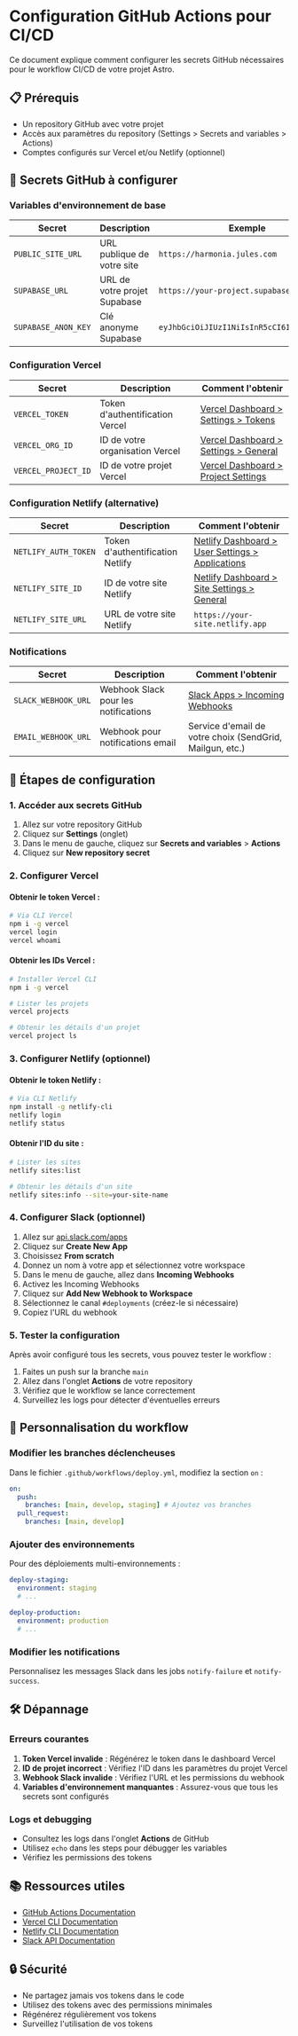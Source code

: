 # Configuration GitHub Actions pour CI/CD

Ce document explique comment configurer les secrets GitHub nécessaires pour le workflow CI/CD de votre projet Astro.

## 📋 Prérequis

- Un repository GitHub avec votre projet
- Accès aux paramètres du repository (Settings > Secrets and variables > Actions)
- Comptes configurés sur Vercel et/ou Netlify (optionnel)

## 🔐 Secrets GitHub à configurer

### Variables d'environnement de base

| Secret              | Description                  | Exemple                                   |
| ------------------- | ---------------------------- | ----------------------------------------- |
| `PUBLIC_SITE_URL`   | URL publique de votre site   | `https://harmonia.jules.com`              |
| `SUPABASE_URL`      | URL de votre projet Supabase | `https://your-project.supabase.co`        |
| `SUPABASE_ANON_KEY` | Clé anonyme Supabase         | `eyJhbGciOiJIUzI1NiIsInR5cCI6IkpXVCJ9...` |

### Configuration Vercel

| Secret              | Description                     | Comment l'obtenir                                                         |
| ------------------- | ------------------------------- | ------------------------------------------------------------------------- |
| `VERCEL_TOKEN`      | Token d'authentification Vercel | [Vercel Dashboard > Settings > Tokens](https://vercel.com/account/tokens) |
| `VERCEL_ORG_ID`     | ID de votre organisation Vercel | [Vercel Dashboard > Settings > General](https://vercel.com/account)       |
| `VERCEL_PROJECT_ID` | ID de votre projet Vercel       | [Vercel Dashboard > Project Settings](https://vercel.com/dashboard)       |

### Configuration Netlify (alternative)

| Secret               | Description                      | Comment l'obtenir                                                                             |
| -------------------- | -------------------------------- | --------------------------------------------------------------------------------------------- |
| `NETLIFY_AUTH_TOKEN` | Token d'authentification Netlify | [Netlify Dashboard > User Settings > Applications](https://app.netlify.com/user/applications) |
| `NETLIFY_SITE_ID`    | ID de votre site Netlify         | [Netlify Dashboard > Site Settings > General](https://app.netlify.com/sites)                  |
| `NETLIFY_SITE_URL`   | URL de votre site Netlify        | `https://your-site.netlify.app`                                                               |

### Notifications

| Secret              | Description                          | Comment l'obtenir                                                          |
| ------------------- | ------------------------------------ | -------------------------------------------------------------------------- |
| `SLACK_WEBHOOK_URL` | Webhook Slack pour les notifications | [Slack Apps > Incoming Webhooks](https://api.slack.com/messaging/webhooks) |
| `EMAIL_WEBHOOK_URL` | Webhook pour notifications email     | Service d'email de votre choix (SendGrid, Mailgun, etc.)                   |

## 🚀 Étapes de configuration

### 1. Accéder aux secrets GitHub

1. Allez sur votre repository GitHub
2. Cliquez sur **Settings** (onglet)
3. Dans le menu de gauche, cliquez sur **Secrets and variables** > **Actions**
4. Cliquez sur **New repository secret**

### 2. Configurer Vercel

#### Obtenir le token Vercel :

```bash
# Via CLI Vercel
npm i -g vercel
vercel login
vercel whoami
```

#### Obtenir les IDs Vercel :

```bash
# Installer Vercel CLI
npm i -g vercel

# Lister les projets
vercel projects

# Obtenir les détails d'un projet
vercel project ls
```

### 3. Configurer Netlify (optionnel)

#### Obtenir le token Netlify :

```bash
# Via CLI Netlify
npm install -g netlify-cli
netlify login
netlify status
```

#### Obtenir l'ID du site :

```bash
# Lister les sites
netlify sites:list

# Obtenir les détails d'un site
netlify sites:info --site=your-site-name
```

### 4. Configurer Slack (optionnel)

1. Allez sur [api.slack.com/apps](https://api.slack.com/apps)
2. Cliquez sur **Create New App**
3. Choisissez **From scratch**
4. Donnez un nom à votre app et sélectionnez votre workspace
5. Dans le menu de gauche, allez dans **Incoming Webhooks**
6. Activez les Incoming Webhooks
7. Cliquez sur **Add New Webhook to Workspace**
8. Sélectionnez le canal `#deployments` (créez-le si nécessaire)
9. Copiez l'URL du webhook

### 5. Tester la configuration

Après avoir configuré tous les secrets, vous pouvez tester le workflow :

1. Faites un push sur la branche `main`
2. Allez dans l'onglet **Actions** de votre repository
3. Vérifiez que le workflow se lance correctement
4. Surveillez les logs pour détecter d'éventuelles erreurs

## 🔧 Personnalisation du workflow

### Modifier les branches déclencheuses

Dans le fichier `.github/workflows/deploy.yml`, modifiez la section `on` :

```yaml
on:
  push:
    branches: [main, develop, staging] # Ajoutez vos branches
  pull_request:
    branches: [main, develop]
```

### Ajouter des environnements

Pour des déploiements multi-environnements :

```yaml
deploy-staging:
  environment: staging
  # ...

deploy-production:
  environment: production
  # ...
```

### Modifier les notifications

Personnalisez les messages Slack dans les jobs `notify-failure` et `notify-success`.

## 🛠️ Dépannage

### Erreurs courantes

1. **Token Vercel invalide** : Régénérez le token dans le dashboard Vercel
2. **ID de projet incorrect** : Vérifiez l'ID dans les paramètres du projet Vercel
3. **Webhook Slack invalide** : Vérifiez l'URL et les permissions du webhook
4. **Variables d'environnement manquantes** : Assurez-vous que tous les secrets sont configurés

### Logs et debugging

- Consultez les logs dans l'onglet **Actions** de GitHub
- Utilisez `echo` dans les steps pour débugger les variables
- Vérifiez les permissions des tokens

## 📚 Ressources utiles

- [GitHub Actions Documentation](https://docs.github.com/en/actions)
- [Vercel CLI Documentation](https://vercel.com/docs/cli)
- [Netlify CLI Documentation](https://docs.netlify.com/cli/get-started/)
- [Slack API Documentation](https://api.slack.com/)

## 🔒 Sécurité

- Ne partagez jamais vos tokens dans le code
- Utilisez des tokens avec des permissions minimales
- Régénérez régulièrement vos tokens
- Surveillez l'utilisation de vos tokens
